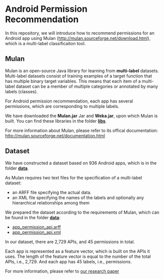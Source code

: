 # Android Permission Recommendation

In this repository, we will introduce how to recommend permissions for an Android app using Mulan (http://mulan.sourceforge.net/download.html), which is a multi-label classificaiton tool. 

## Mulan
Mulan is an open-source Java library for learning from <b>multi-label</b> datasets. Multi-label datasets consist of training examples of a target function that has multiple binary target variables. This means that each item of a multi-label dataset can be a member of multiple categories or annotated by many labels (classes).

For Android permission recommendation, each app has several permissions, which are corresponding to multiple labels. 

We have downloaded the <b>Mulan.jar</b> Jar and <b>Weka.jar</b>, upon which Mulan is built. You can find these libraries in the folder [<b>libs</b>](https://github.com/baolingfeng/APRecForSummerSchool/tree/master/libs).
 
For more information about Mulan, please refer to its offical documentation: http://mulan.sourceforge.net/documentation.html 

## Dataset
We have constructed a dataset based on 936 Android apps, which is in the folder [<b>data</b>](https://github.com/baolingfeng/APRecForSummerSchool/tree/master/data).

As Mulan requires two text files for the specification of a multi-label dataset: 
  * an ARFF file specifying the actual data. 
  * an XML file specifying the names of the labels and optionally any hierarchical relationships among them

We prepared the dataset according to the requirements of Mulan, which can be found in the folder [<b>data</b>](https://github.com/baolingfeng/APRecForSummerSchool/tree/master/data):
  * [app_permission_api.arff](https://github.com/baolingfeng/APRecForSummerSchool/blob/master/data/app_permission_api.arff)
  * [app_permission_api.xml](https://github.com/baolingfeng/APRecForSummerSchool/blob/master/data/app_permission_api.xml)

In our dataset, there are 2,729 APIs, and 45 permissions in total.   

Each app is represented as a feature vector, which is built on the APIs it uses. The length of the feature vector is equal to the number of the total APIs, i.e., 2,729. And each app has 45 labels, i.e., permissions. 

For more information, please refer to [our research paper](https://baolingfeng.github.io/papers/scis_paper.pdf)


